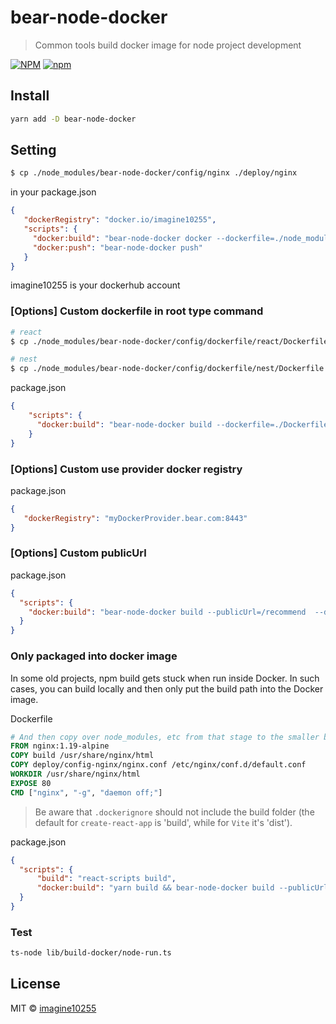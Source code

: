 # bear-node-docker

> Common tools build docker image for node project development

[![NPM](https://img.shields.io/npm/v/bear-node-docker.svg)](https://www.npmjs.com/package/bear-node-docker)
[![npm](https://img.shields.io/npm/dm/bear-node-docker.svg)](https://www.npmjs.com/package/bear-node-docker)


## Install

```bash
yarn add -D bear-node-docker
```



## Setting

```bash
$ cp ./node_modules/bear-node-docker/config/nginx ./deploy/nginx
```

in your package.json
```json
{
   "dockerRegistry": "docker.io/imagine10255",
   "scripts": {
     "docker:build": "bear-node-docker docker --dockerfile=./node_modules/bear-node-docker/config/dockerfile/react/Dockerfile",
     "docker:push": "bear-node-docker push"
   }
}
```

imagine10255 is your dockerhub account



### [Options] Custom dockerfile in root type command
```bash
# react
$ cp ./node_modules/bear-node-docker/config/dockerfile/react/Dockerfile ./

# nest 
$ cp ./node_modules/bear-node-docker/config/dockerfile/nest/Dockerfile ./ 
```

package.json
```json
{
    "scripts": {
      "docker:build": "bear-node-docker build --dockerfile=./Dockerfile"
    }
}
```




### [Options] Custom use provider docker registry

package.json
```json
{
   "dockerRegistry": "myDockerProvider.bear.com:8443"
}
```


### [Options] Custom publicUrl

package.json

```json
{
  "scripts": {
    "docker:build": "bear-node-docker build --publicUrl=/recommend  --dockerfile=./Dockerfile"
  }
}
```


### Only packaged into docker image

In some old projects, npm build gets stuck when run inside Docker. In such cases, you can build locally and then only put the build path into the Docker image.

Dockerfile
```dockerfile
# And then copy over node_modules, etc from that stage to the smaller base image
FROM nginx:1.19-alpine
COPY build /usr/share/nginx/html
COPY deploy/config-nginx/nginx.conf /etc/nginx/conf.d/default.conf
WORKDIR /usr/share/nginx/html
EXPOSE 80
CMD ["nginx", "-g", "daemon off;"]
```

> Be aware that `.dockerignore` should not include the build folder (the default for `create-react-app` is 'build', while for `Vite` it's 'dist').


package.json
```json
{
  "scripts": {
      "build": "react-scripts build",
      "docker:build": "yarn build && bear-node-docker build --publicUrl=/recommend  --dockerfile=./Dockerfile"
  }
}
```

### Test

```bash
ts-node lib/build-docker/node-run.ts
```


## License

MIT © [imagine10255](https://github.com/imagine10255)
